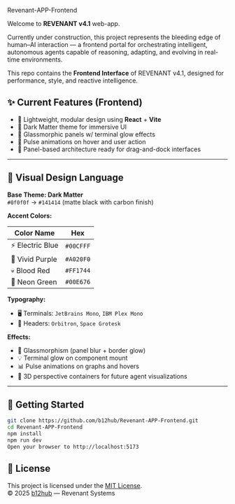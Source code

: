 Revenant-APP-Frontend

Welcome to **REVENANT v4.1** web-app.

Currently under construction, this project represents the bleeding edge of human–AI interaction — a frontend portal for orchestrating intelligent, autonomous agents capable of reasoning, adapting, and evolving in real-time environments.

This repo contains the **Frontend Interface** of REVENANT v4.1, designed for performance, style, and reactive intelligence.

## ✨ Current Features (Frontend)

- 🚀 Lightweight, modular design using **React** + **Vite**
- 🌌 Dark Matter theme for immersive UI
- 🎨 Glassmorphic panels w/ terminal glow effects
- 💫 Pulse animations on hover and user action
- 🧱 Panel-based architecture ready for drag-and-dock interfaces

---

## 🎨 Visual Design Language

**Base Theme: Dark Matter**  
`#0f0f0f` → `#141414` (matte black with carbon finish)

**Accent Colors:**

| Color Name       | Hex       |
|------------------|-----------|
| ⚡ Electric Blue  | `#00CFFF` |
| 🧬 Vivid Purple   | `#A020F0` |
| 💀 Blood Red      | `#FF1744` |
| 🍏 Neon Green     | `#00E676` |

**Typography:**

- 🖥 Terminals: `JetBrains Mono`, `IBM Plex Mono`
- 🚀 Headers: `Orbitron`, `Space Grotesk`

**Effects:**

- 💎 Glassmorphism (panel blur + border glow)
- 💡 Terminal glow on component mount
- 📊 Pulse animations on graphs and hovers
- 🧠 3D perspective containers for future agent visualizations

---
## 🧪 Getting Started
```bash
git clone https://github.com/b12hub/Revenant-APP-Frontend.git
cd Revenant-APP-Frontend
npm install
npm run dev
Open your browser to http://localhost:5173
```
## 📄 License

This project is licensed under the [MIT License](./LICENSE).  
© 2025 [b12hub](https://github.com/b12hub) — Revenant Systems
